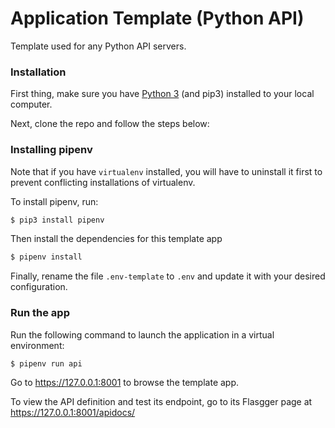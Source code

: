 # Application Template (Python API)
Template used for any Python API servers.

### Installation

First thing, make sure you have [Python 3](https://www.python.org/downloads/) (and pip3) installed to your local computer. 

Next, clone the repo and follow the steps below:

### Installing pipenv

Note that if you have `virtualenv` installed, you will have to uninstall it first to prevent conflicting installations of virtualenv.

To install pipenv, run:

```bash
$ pip3 install pipenv
```

Then install the dependencies for this template app
```bash
$ pipenv install
```

Finally, rename the file `.env-template` to `.env` and update it with your desired configuration.

###  Run the app

Run the following command to launch the application in a virtual environment:
```bash
$ pipenv run api
```
Go to https://127.0.0.1:8001 to browse the template app.

To view the API definition and test its endpoint, go to its Flasgger page at https://127.0.0.1:8001/apidocs/ 
